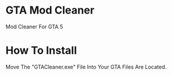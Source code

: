 # GTA Mod Cleaner
Mod Cleaner For GTA 5
# How To Install
Move The "GTACleaner.exe" File Into Your GTA Files Are Located.

